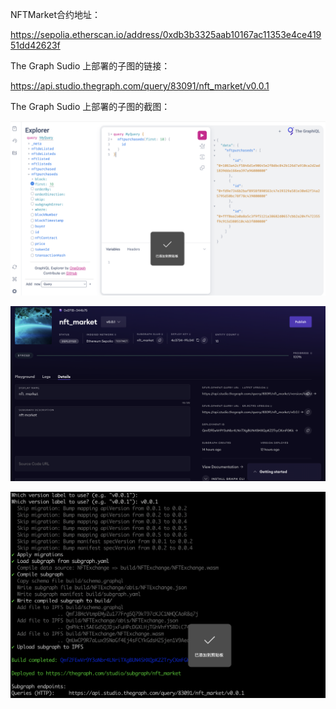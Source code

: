 NFTMarket合约地址：

https://sepolia.etherscan.io/address/0xdb3b3325aab10167ac11353e4ce41951dd42623f

The Graph Sudio 上部署的子图的链接：

https://api.studio.thegraph.com/query/83091/nft_market/v0.0.1

The Graph Sudio 上部署的子图的截图：

![](thegraph.png)

![](thegraph2.png)

![](thegraph3.png)

